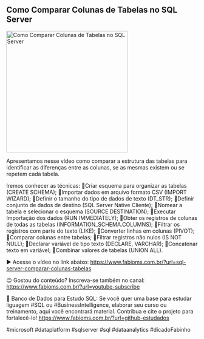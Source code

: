 ## Como Comparar Colunas de Tabelas no SQL Server

<img src="https://fabioms.com.br//uploads/youtube/t5St-xTUbLk.png" alt="Como Comparar Colunas de Tabelas no SQL Server" title="SQL Server" width="320"/>

Apresentamos nesse vídeo como comparar a estrutura das tabelas para identificar as diferenças entre as colunas, se as mesmas existem ou se repetem cada tabela.

Iremos conhecer as técnicas:
🔹Criar esquema para organizar as tabelas (CREATE SCHEMA);
🔹Importar dados em arquivo formato CSV (IMPORT WIZARD);
🔹Definir o tamanho do tipo de dados de texto (DT_STR);
🔹Definir conjunto de dados de destino (SQL Server Native Cliente);
🔹Nomear a tabela e selecionar o esquema (SOURCE DESTINATION);
🔹Executar Importação dos dados (RUN IMMEDIATELY);
🔹Obter os registros de colunas de todas as tabelas (INFORMATION_SCHEMA.COLUMNS);
🔹Filtrar os registros com parte do texto (LIKE);
🔹Converter linhas em colunas (PIVOT);
🔹Comparar colunas entre tabelas;
🔹Filtrar registros não nulos (IS NOT NULL);
🔹Declarar variável de tipo texto (DECLARE, VARCHAR);
🔹Concatenar texto em variável;
🔹Combinar valores de tabelas (UNION ALL).

▶️ Acesse o vídeo no link abaixo:
https://www.fabioms.com.br/?url=sql-server-comparar-colunas-tabelas

😉 Gostou do conteúdo? Inscreva-se também no canal:
https://www.fabioms.com.br/?url=youtube-subscribe 

🎁 Banco de Dados para Estudo SQL:
Se você quer uma base para estudar liguagem #SQL ou #BusinessIntelligence, elaborar seu curso ou treinamento, aqui você encontrará material. 
Contribua e cite o projeto para fortalecê-lo!
https://www.fabioms.com.br/?url=github-estudados

#microsoft #dataplatform #sqlserver #sql #dataanalytics #dicadoFabinho